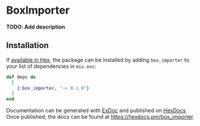 # BoxImporter

**TODO: Add description**

## Installation

If [available in Hex](https://hex.pm/docs/publish), the package can be installed
by adding `box_importer` to your list of dependencies in `mix.exs`:

```elixir
def deps do
  [
    {:box_importer, "~> 0.1.0"}
  ]
end
```

Documentation can be generated with [ExDoc](https://github.com/elixir-lang/ex_doc)
and published on [HexDocs](https://hexdocs.pm). Once published, the docs can
be found at <https://hexdocs.pm/box_importer>.
